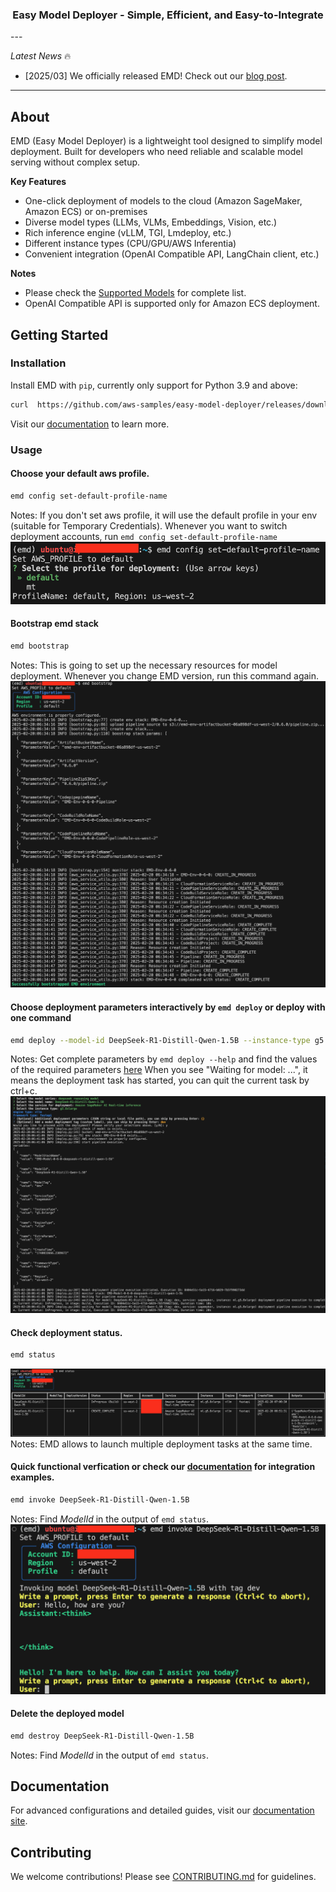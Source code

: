<h3 align="center">
Easy Model Deployer - Simple, Efficient, and Easy-to-Integrate
</h3>
---

*Latest News* 🔥

- [2025/03] We officially released EMD! Check out our [blog post](https://vllm.ai).

---

## About

EMD (Easy Model Deployer) is a lightweight tool designed to simplify model deployment. Built for developers who need reliable and scalable model serving without complex setup.

**Key Features**
- One-click deployment of models to the cloud (Amazon SageMaker, Amazon ECS) or on-premises
- Diverse model types (LLMs, VLMs, Embeddings, Vision, etc.)
- Rich inference engine (vLLM, TGI, Lmdeploy, etc.)
- Different instance types (CPU/GPU/AWS Inferentia)
- Convenient integration (OpenAI Compatible API, LangChain client, etc.)

**Notes**

- Please check the [Supported Models](docs/supported_models.md) for complete list.
- OpenAI Compatible API is supported only for Amazon ECS deployment.

## Getting Started

### Installation

Install EMD with `pip`, currently only support for Python 3.9 and above:

```bash
curl  https://github.com/aws-samples/easy-model-deployer/releases/download/dev/emd-0.6.0-py3-none-any.whl -o emd-0.6.0-py3-none-any.whl && pip install emd-0.6.0-py3-none-any.whl"[all]"
```

Visit our [documentation](https://aws-samples.github.io/easy-model-deployer/) to learn more.

### Usage

#### Choose your default aws profile.
```bash
emd config set-default-profile-name
```
Notes: If you don't set aws profile, it will use the default profile in your env (suitable for Temporary Credentials). Whenever you want to switch deployment accounts, run ```emd config set-default-profile-name```
![alt text](docs/images/emd-config.png)

#### Bootstrap emd stack
```bash
emd bootstrap
```
Notes: This is going to set up the necessary resources for model deployment. Whenever you change EMD version, run this command again.
![alt text](docs/images/emd-bootstrap.png)

#### Choose deployment parameters interactively by ```emd deploy``` or deploy with one command
```bash
emd deploy --model-id DeepSeek-R1-Distill-Qwen-1.5B --instance-type g5.8xlarge --engine-type vllm --framework-type fastapi --service-type sagemaker --extra-params {} --skip-confirm
```
Notes: Get complete parameters by ```emd deploy --help``` and find the values of the required parameters [here](docs/en/supported_models.md) 
When you see "Waiting for model: ...",  it means the deployment task has started, you can quit the current task by ctrl+c.
![alt text](docs/images/emd-deploy.png)

#### Check deployment status. 
```bash
emd status
```
![alt text](docs/images/emd-status.png)
Notes: EMD allows to launch multiple deployment tasks at the same time.

#### Quick functional verfication or check our [documentation](https://aws-samples.github.io/easy-model-deployer/) for integration examples.
```bash
emd invoke DeepSeek-R1-Distill-Qwen-1.5B
```
Notes: Find *ModelId* in the output of ```emd status```.
![alt text](docs/images/emd-invoke.png)

#### Delete the deployed model
```bash
emd destroy DeepSeek-R1-Distill-Qwen-1.5B
```
Notes: Find *ModelId* in the output of ```emd status```.


## Documentation

For advanced configurations and detailed guides, visit our [documentation site](https://emd-docs.example.com).

## Contributing

We welcome contributions! Please see [CONTRIBUTING.md](CONTRIBUTING.md) for guidelines.
